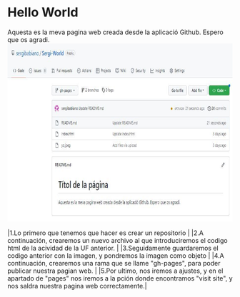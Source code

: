 # __Hello World__
Aquesta es la meva pagina web creada desde la aplicació Github. Espero que os agradi.
<img src="foto.jpeg" width="800" height="400" alt="imagen">

 |1.Lo primero que tenemos que hacer es crear un repositorio                                                                                                          |
 |2.A continuación, crearemos un nuevo archivo al que introduciremos el codigo html de la acividad de la UF anterior.                                                 |
 |3.Seguidamente guardaremos el codigo anterior con la imagen, y pondremos la imagen como objeto                                                                      |
 |4.A continuación, crearemos una rama que se llame "gh-pages", para poder publicar nuestra pagian web.                                                               |
 |5.Por ultimo, nos iremos a ajustes, y en el apartado de "pages" nos iremos a la pción donde encontramos "visit site", y nos saldra nuestra pagina web correctamente.|
    
            
